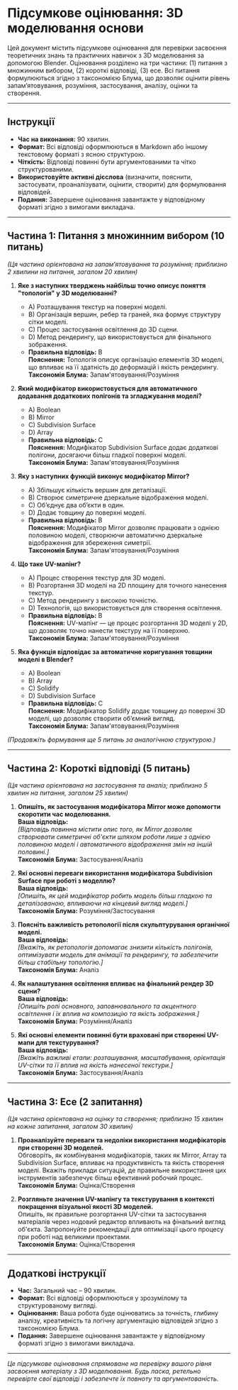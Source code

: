 # Підсумкове оцінювання: 3D моделювання основи

Цей документ містить підсумкове оцінювання для перевірки засвоєння теоретичних знань та практичних навичок з 3D моделювання за допомогою Blender. Оцінювання розділено на три частини: (1) питання з множинним вибором, (2) короткі відповіді, (3) есе. Всі питання формулюються згідно з таксономією Блума, що дозволяє оцінити рівень запам’ятовування, розуміння, застосування, аналізу, оцінки та створення.

---

## Інструкції

- **Час на виконання:** 90 хвилин.
- **Формат:** Всі відповіді оформлюються в Markdown або іншому текстовому форматі з ясною структурою.
- **Чіткість:** Відповіді повинні бути аргументованими та чітко структурованими.
- **Використовуйте активні дієслова** (визначити, пояснити, застосувати, проаналізувати, оцінити, створити) для формулювання відповідей.
- **Подання:** Завершене оцінювання завантажте у відповідному форматі згідно з вимогами викладача.

---

## Частина 1: Питання з множинним вибором (10 питань)
_(Ця частина орієнтована на запам’ятовування та розуміння; приблизно 2 хвилини на питання, загалом 20 хвилин)_

1. **Яке з наступних тверджень найбільш точно описує поняття "топологія" у 3D моделюванні?**
   - A) Розташування текстур на поверхні моделі.
   - B) Організація вершин, ребер та граней, яка формує структуру сітки моделі.
   - C) Процес застосування освітлення до 3D сцени.
   - D) Метод рендерингу, що використовується для фінального зображення.
   - **Правильна відповідь:** B  
     **Пояснення:** Топологія описує організацію елементів 3D моделі, що впливає на її здатність до деформацій і якість рендерингу.  
     **Таксономія Блума:** Запам'ятовування/Розуміння

2. **Який модифікатор використовується для автоматичного додавання додаткових полігонів та згладжування моделі?**
   - A) Boolean
   - B) Mirror
   - C) Subdivision Surface
   - D) Array
   - **Правильна відповідь:** C  
     **Пояснення:** Модифікатор Subdivision Surface додає додаткові полігони, досягаючи більш гладкої поверхні моделі.  
     **Таксономія Блума:** Запам'ятовування/Розуміння

3. **Яку з наступних функцій виконує модифікатор Mirror?**
   - A) Збільшує кількість вершин для деталізації.
   - B) Створює симетричне дзеркальне відображення моделі.
   - C) Об’єднує два об’єкти в один.
   - D) Додає товщину до поверхні моделі.
   - **Правильна відповідь:** B  
     **Пояснення:** Модифікатор Mirror дозволяє працювати з однією половиною моделі, створюючи автоматично дзеркальне відображення для збереження симетрії.  
     **Таксономія Блума:** Запам'ятовування/Розуміння

4. **Що таке UV-мапінг?**
   - A) Процес створення текстур для 3D моделі.
   - B) Розгортання 3D моделі на 2D площину для точного нанесення текстур.
   - C) Метод рендерингу з високою точністю.
   - D) Технологія, що використовується для створення освітлення.
   - **Правильна відповідь:** B  
     **Пояснення:** UV-мапінг — це процес розгортання 3D моделі у 2D, що дозволяє точно нанести текстуру на її поверхню.  
     **Таксономія Блума:** Запам'ятовування/Розуміння

5. **Яка функція відповідає за автоматичне коригування товщини моделі в Blender?**
   - A) Boolean
   - B) Array
   - C) Solidify
   - D) Subdivision Surface
   - **Правильна відповідь:** C  
     **Пояснення:** Модифікатор Solidify додає товщину до поверхні 3D моделі, що дозволяє створити об’ємний вигляд.  
     **Таксономія Блума:** Запам'ятовування/Розуміння

*(Продовжіть формування ще 5 питань за аналогічною структурою.)*

---

## Частина 2: Короткі відповіді (5 питань)
_(Ця частина орієнтована на застосування та аналіз; приблизно 5 хвилин на питання, загалом 25 хвилин)_

1. **Опишіть, як застосування модифікатора Mirror може допомогти скоротити час моделювання.**  
   **Ваша відповідь:**  
   _[Відповідь повинна містити опис того, як Mirror дозволяє створювати симетричні об'єкти шляхом роботи лише з однією половиною моделі і автоматичного відображення змін на іншій половині.]_  
   **Таксономія Блума:** Застосування/Аналіз

2. **Які основні переваги використання модифікатора Subdivision Surface при роботі з моделлю?**  
   **Ваша відповідь:**  
   _[Опишіть, як цей модифікатор робить модель більш гладкою та деталізованою, впливаючи на кінцевий вигляд моделі.]_  
   **Таксономія Блума:** Розуміння/Застосування

3. **Поясніть важливість ретопології після скульптурування органічної моделі.**  
   **Ваша відповідь:**  
   _[Вкажіть, як ретопологія допомагає знизити кількість полігонів, оптимізувати модель для анімації та рендерингу, та забезпечити більш стабільну топологію.]_  
   **Таксономія Блума:** Аналіз

4. **Як налаштування освітлення впливає на фінальний рендер 3D сцени?**  
   **Ваша відповідь:**  
   _[Опишіть ролі основного, заповнювального та акцентного освітлення і їх вплив на композицію та якість зображення.]_  
   **Таксономія Блума:** Розуміння/Аналіз

5. **Які основні елементи повинні бути враховані при створенні UV-мапи для текстурування?**  
   **Ваша відповідь:**  
   _[Вкажіть важливі етапи: розташування, масштабування, орієнтація UV-сітки та її вплив на якість нанесеної текстури.]_  
   **Таксономія Блума:** Застосування/Аналіз

---

## Частина 3: Есе (2 запитання)
_(Ця частина орієнтована на оцінку та створення; приблизно 15 хвилин на кожне запитання, загалом 30 хвилин)_

1. **Проаналізуйте переваги та недоліки використання модифікаторів при створенні 3D моделей.**  
   Обговоріть, як комбінування модифікаторів, таких як Mirror, Array та Subdivision Surface, впливає на продуктивність та якість створення моделі. Вкажіть приклади ситуацій, де правильне використання цих інструментів забезпечує більш ефективний робочий процес.  
   **Таксономія Блума:** Оцінка/Створення

2. **Розгляньте значення UV-мапінгу та текстурування в контексті покращення візуальної якості 3D моделей.**  
   Опишіть, як правильне розгортання UV-сітки та застосування матеріалів через нодовий редактор впливають на фінальний вигляд об'єкта. Запропонуйте рекомендації для оптимізації цього процесу при роботі над великими проектами.  
   **Таксономія Блума:** Оцінка/Створення

---

## Додаткові інструкції

- **Час:** Загальний час – 90 хвилин.
- **Формат:** Всі відповіді оформлюються у зрозумілому та структурованому вигляді.
- **Оцінювання:** Ваша робота буде оцінюватись за точність, глибину аналізу, креативність та логічну аргументацію відповідей згідно з таксономією Блума.
- **Подання:** Завершене оцінювання завантажте у відповідному форматі згідно з вимогами викладача.

---

*Це підсумкове оцінювання спрямоване на перевірку вашого рівня засвоєння матеріалу з 3D моделювання. Будь ласка, ретельно перевірте свої відповіді і забезпечте їх повноту та аргументованість.*
